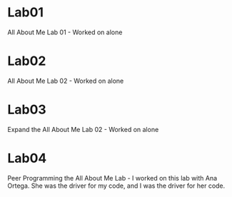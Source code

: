 # Lab01
All About Me Lab 01 - Worked on alone
# Lab02
All About Me Lab 02 - Worked on alone
# Lab03
Expand the All About Me Lab 02 - Worked on alone
# Lab04

Peer Programming the All About Me Lab - I worked on this lab with Ana Ortega. She was the driver for my code, and I was the driver for her code.
